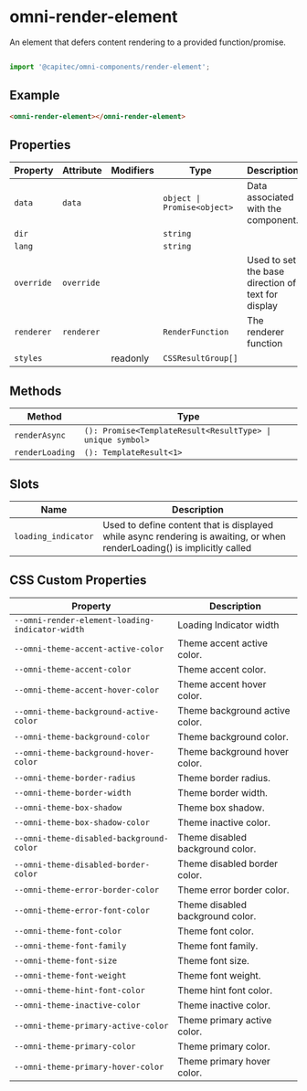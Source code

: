 # omni-render-element

An element that defers content rendering to a provided function/promise.

```js

import '@capitec/omni-components/render-element';
```

## Example

```html
<omni-render-element></omni-render-element>
```

## Properties

| Property   | Attribute  | Modifiers | Type                        | Description                                      |
|------------|------------|-----------|-----------------------------|--------------------------------------------------|
| `data`     | `data`     |           | `object \| Promise<object>` | Data associated with the component.              |
| `dir`      |            |           | `string`                    |                                                  |
| `lang`     |            |           | `string`                    |                                                  |
| `override` | `override` |           |                             | Used to set the base direction of text for display |
| `renderer` | `renderer` |           | `RenderFunction`            | The renderer function                            |
| `styles`   |            | readonly  | `CSSResultGroup[]`          |                                                  |

## Methods

| Method          | Type                                             |
|-----------------|--------------------------------------------------|
| `renderAsync`   | `(): Promise<TemplateResult<ResultType> \| unique symbol>` |
| `renderLoading` | `(): TemplateResult<1>`                          |

## Slots

| Name                | Description                                      |
|---------------------|--------------------------------------------------|
| `loading_indicator` | Used to define content that is displayed while async rendering is awaiting, or when renderLoading() is implicitly called |

## CSS Custom Properties

| Property                                        | Description                      |
|-------------------------------------------------|----------------------------------|
| `--omni-render-element-loading-indicator-width` | Loading Indicator width          |
| `--omni-theme-accent-active-color`              | Theme accent active color.       |
| `--omni-theme-accent-color`                     | Theme accent color.              |
| `--omni-theme-accent-hover-color`               | Theme accent hover color.        |
| `--omni-theme-background-active-color`          | Theme background active color.   |
| `--omni-theme-background-color`                 | Theme background color.          |
| `--omni-theme-background-hover-color`           | Theme background hover color.    |
| `--omni-theme-border-radius`                    | Theme border radius.             |
| `--omni-theme-border-width`                     | Theme border width.              |
| `--omni-theme-box-shadow`                       | Theme box shadow.                |
| `--omni-theme-box-shadow-color`                 | Theme inactive color.            |
| `--omni-theme-disabled-background-color`        | Theme disabled background color. |
| `--omni-theme-disabled-border-color`            | Theme disabled border color.     |
| `--omni-theme-error-border-color`               | Theme error border color.        |
| `--omni-theme-error-font-color`                 | Theme disabled background color. |
| `--omni-theme-font-color`                       | Theme font color.                |
| `--omni-theme-font-family`                      | Theme font family.               |
| `--omni-theme-font-size`                        | Theme font size.                 |
| `--omni-theme-font-weight`                      | Theme font weight.               |
| `--omni-theme-hint-font-color`                  | Theme hint font color.           |
| `--omni-theme-inactive-color`                   | Theme inactive color.            |
| `--omni-theme-primary-active-color`             | Theme primary active color.      |
| `--omni-theme-primary-color`                    | Theme primary color.             |
| `--omni-theme-primary-hover-color`              | Theme primary hover color.       |
